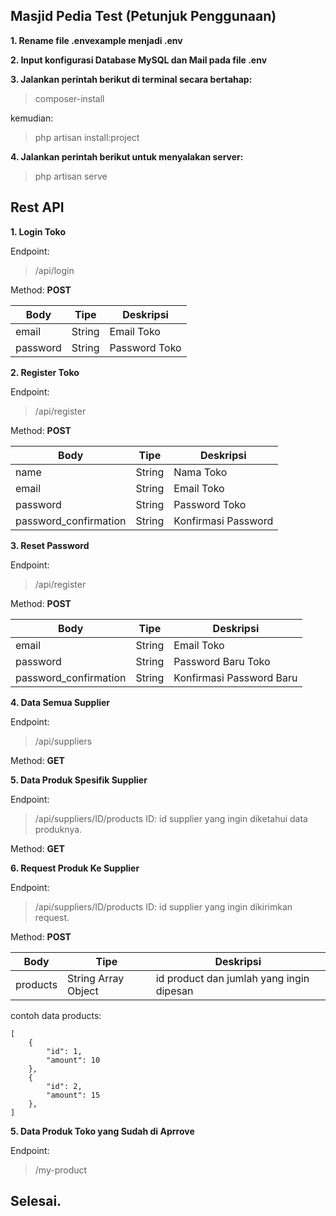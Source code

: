 ## Masjid Pedia Test (Petunjuk Penggunaan)

**1. Rename file .envexample menjadi .env**

**2. Input konfigurasi Database MySQL dan Mail pada file .env**

**3. Jalankan perintah berikut di terminal secara bertahap:**

> composer-install

kemudian:

> php artisan install:project

**4. Jalankan perintah berikut untuk menyalakan server:**

> php artisan serve

## Rest API

**1. Login Toko**

Endpoint:

> /api/login

Method: **POST**

| Body     | Tipe   | Deskripsi     |
| -------- | ------ | ------------- |
| email    | String | Email Toko    |
| password | String | Password Toko |

**2. Register Toko**

Endpoint:

> /api/register

Method: **POST**

| Body                  | Tipe   | Deskripsi           |
| --------------------- | ------ | ------------------- |
| name                  | String | Nama Toko           |
| email                 | String | Email Toko          |
| password              | String | Password Toko       |
| password_confirmation | String | Konfirmasi Password |

**3. Reset Password**

Endpoint:

> /api/register

Method: **POST**

| Body                  | Tipe   | Deskripsi                |
| --------------------- | ------ | ------------------------ |
| email                 | String | Email Toko               |
| password              | String | Password Baru Toko       |
| password_confirmation | String | Konfirmasi Password Baru |

**4. Data Semua Supplier**

Endpoint:

> /api/suppliers

Method: **GET**

**5. Data Produk Spesifik Supplier**

Endpoint:

> /api/suppliers/ID/products
> ID: id supplier yang ingin diketahui data produknya.

Method: **GET**

**6. Request Produk Ke Supplier**

Endpoint:

> /api/suppliers/ID/products
> ID: id supplier yang ingin dikirimkan request.

Method: **POST**

| Body     | Tipe                | Deskripsi                                |
| -------- | ------------------- | ---------------------------------------- |
| products | String Array Object | id product dan jumlah yang ingin dipesan |

contoh data products:

    [
        {
    	    "id": 1,
    	    "amount": 10
    	},
    	{
    	    "id": 2,
    	    "amount": 15
    	},
    ]

**5. Data Produk Toko yang Sudah di Aprrove**

Endpoint:

> /my-product

## Selesai.
